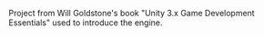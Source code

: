 Project from Will Goldstone's book "Unity 3.x Game Development Essentials" used to introduce the engine.
